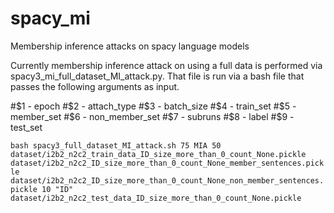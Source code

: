 # spacy_mi
Membership inference attacks on spacy language models

Currently membership inference attack on using a full data is performed via spacy3_mi_full_dataset_MI_attack.py. That file is run via a bash file that passes the following arguments as input.

#$1 - epoch
#$2 - attach_type
#$3 - batch_size
#$4 - train_set
#$5 - member_set
#$6 - non_member_set
#$7 - subruns
#$8 - label
#$9 - test_set

`bash spacy3_full_dataset_MI_attack.sh 75 MIA 50 dataset/i2b2_n2c2_train_data_ID_size_more_than_0_count_None.pickle dataset/i2b2_n2c2_ID_size_more_than_0_count_None_member_sentences.pickle dataset/i2b2_n2c2_ID_size_more_than_0_count_None_non_member_sentences.pickle 10 "ID" dataset/i2b2_n2c2_test_data_ID_size_more_than_0_count_None.pickle`
